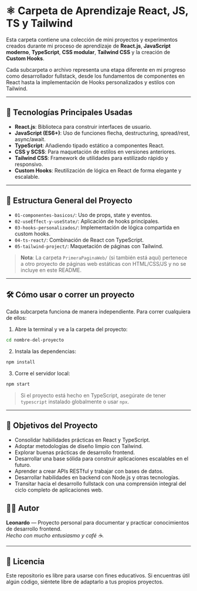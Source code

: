 # ⚛️ Carpeta de Aprendizaje React, JS, TS y Tailwind

Esta carpeta contiene una colección de mini proyectos y experimentos creados durante mi proceso de aprendizaje de **React.js**, **JavaScript moderno**, **TypeScript**, **CSS modular**, **Tailwind CSS** y la creación de **Custom Hooks**.

Cada subcarpeta o archivo representa una etapa diferente en mi progreso como desarrollador fullstack, desde los fundamentos de componentes en React hasta la implementación de Hooks personalizados y estilos con Tailwind.

---

## 🚀 Tecnologías Principales Usadas

- **React.js**: Biblioteca para construir interfaces de usuario.
- **JavaScript (ES6+)**: Uso de funciones flecha, destructuring, spread/rest, async/await.
- **TypeScript**: Añadiendo tipado estático a componentes React.
- **CSS y SCSS**: Para maquetación de estilos en versiones anteriores.
- **Tailwind CSS**: Framework de utilidades para estilizado rápido y responsivo.
- **Custom Hooks**: Reutilización de lógica en React de forma elegante y escalable.

---

## 📂 Estructura General del Proyecto

- `01-componentes-basicos/`: Uso de props, state y eventos.
- `02-useEffect-y-useState/`: Aplicación de hooks principales.
- `03-hooks-personalizados/`: Implementación de lógica compartida en custom hooks.
- `04-ts-react/`: Combinación de React con TypeScript.
- `05-tailwind-project/`: Maquetación de páginas con Tailwind.

> **Nota**: La carpeta `PrimeraPaginaWeb/` (si también está aquí) pertenece a otro proyecto de páginas web estáticas con HTML/CSS/JS y no se incluye en este README.

---

## 🛠️ Cómo usar o correr un proyecto

Cada subcarpeta funciona de manera independiente. Para correr cualquiera de ellos:

1. Abre la terminal y ve a la carpeta del proyecto:

```bash
cd nombre-del-proyecto
```

2. Instala las dependencias:

```bash
npm install
```

3. Corre el servidor local:

```bash
npm start
```

> Si el proyecto está hecho en TypeScript, asegúrate de tener `typescript` instalado globalmente o usar `npx`.

---

## 🎯 Objetivos del Proyecto

- Consolidar habilidades prácticas en React y TypeScript.
- Adoptar metodologías de diseño limpio con Tailwind.
- Explorar buenas prácticas de desarrollo frontend.
- Desarrollar una base sólida para construir aplicaciones escalables en el futuro.
- Aprender a crear APIs RESTful y trabajar con bases de datos.
- Desarrollar habilidades en backend con Node.js y otras tecnologías.
- Transitar hacia el desarrollo fullstack con una comprensión integral del ciclo completo de aplicaciones web.

## 👨‍💻 Autor

**Leonardo** — Proyecto personal para documentar y practicar conocimientos de desarrollo frontend.  
*Hecho con mucho entusiasmo y café ☕.*

---

## 📝 Licencia

Este repositorio es libre para usarse con fines educativos. Si encuentras útil algún código, siéntete libre de adaptarlo a tus propios proyectos.